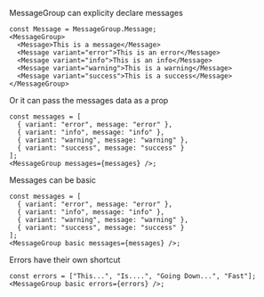 MessageGroup can explicity declare messages

```react
const Message = MessageGroup.Message;
<MessageGroup>
  <Message>This is a message</Message>
  <Message variant="error">This is an error</Message>
  <Message variant="info">This is an info</Message>
  <Message variant="warning">This is a warning</Message>
  <Message variant="success">This is a success</Message>
</MessageGroup>
```

Or it can pass the messages data as a prop

```react
const messages = [
  { variant: "error", message: "error" },
  { variant: "info", message: "info" },
  { variant: "warning", message: "warning" },
  { variant: "success", message: "success" }
];
<MessageGroup messages={messages} />;
```

Messages can be basic

```react
const messages = [
  { variant: "error", message: "error" },
  { variant: "info", message: "info" },
  { variant: "warning", message: "warning" },
  { variant: "success", message: "success" }
];
<MessageGroup basic messages={messages} />;
```

Errors have their own shortcut

```react
const errors = ["This...", "Is....", "Going Down...", "Fast"];
<MessageGroup basic errors={errors} />;
```
